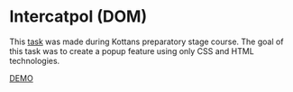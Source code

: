 # Intercatpol (DOM)

This [task](https://github.com/kottans/frontend/blob/master/tasks/html-css-popup.md) was made during Kottans preparatory stage course.
The goal of this task was to create a popup feature using only CSS and HTML technologies.

[DEMO](https://usides.github.io/meoowler/)

